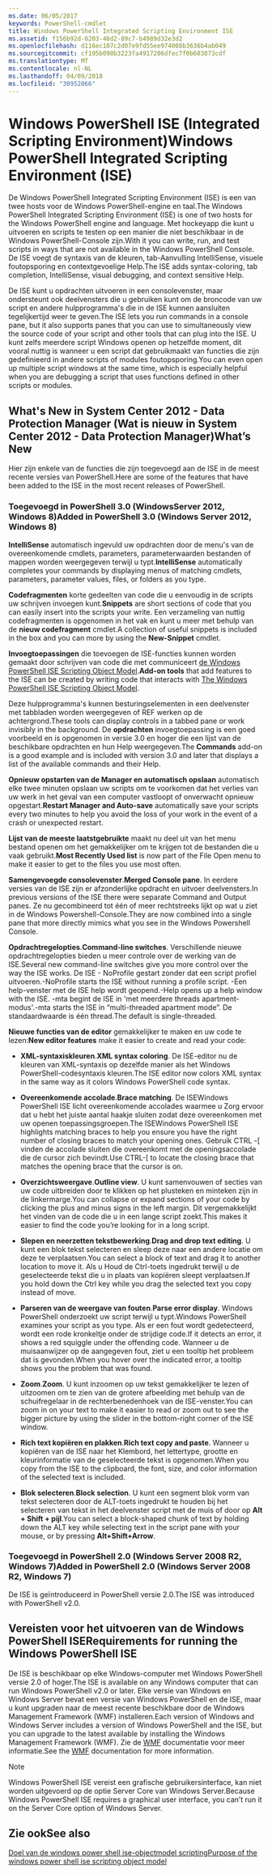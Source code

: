 ```yaml
---
ms.date: 06/05/2017
keywords: PowerShell-cmdlet
title: Windows PowerShell Integrated Scripting Environment ISE
ms.assetid: f156b92d-0203-46d2-89c7-b4989d32e3d2
ms.openlocfilehash: d116ec107c2d07e9fd55ee974008b3636b4ab049
ms.sourcegitcommit: cf195b090b3223fa4917206dfec7f0b603873cdf
ms.translationtype: MT
ms.contentlocale: nl-NL
ms.lasthandoff: 04/09/2018
ms.locfileid: "30952066"
---
```

# <a name="windows-powershell-integrated-scripting-environment-ise"></a><span data-ttu-id="1f311-103">Windows PowerShell ISE (Integrated Scripting Environment)</span><span class="sxs-lookup"><span data-stu-id="1f311-103">Windows PowerShell Integrated Scripting Environment (ISE)</span></span>

<span data-ttu-id="1f311-104">De Windows PowerShell Integrated Scripting Environment (ISE) is een van twee hosts voor de Windows PowerShell-engine en taal.</span><span class="sxs-lookup"><span data-stu-id="1f311-104">The Windows PowerShell Integrated Scripting Environment (ISE) is one of two hosts for the Windows PowerShell engine and language.</span></span> <span data-ttu-id="1f311-105">Met hockeyapp die kunt u uitvoeren en scripts te testen op een manier die niet beschikbaar in de Windows PowerShell-Console zijn.</span><span class="sxs-lookup"><span data-stu-id="1f311-105">With it you can write, run, and test scripts in ways that are not available in the Windows PowerShell Console.</span></span> <span data-ttu-id="1f311-106">De ISE voegt de syntaxis van de kleuren, tab-Aanvulling IntelliSense, visuele foutopsporing en contextgevoelige Help.</span><span class="sxs-lookup"><span data-stu-id="1f311-106">The ISE adds syntax-coloring, tab completion, IntelliSense, visual debugging, and context sensitive Help.</span></span>

<span data-ttu-id="1f311-107">De ISE kunt u opdrachten uitvoeren in een consolevenster, maar ondersteunt ook deelvensters die u gebruiken kunt om de broncode van uw script en andere hulpprogramma's die in de ISE kunnen aansluiten tegelijkertijd weer te geven.</span><span class="sxs-lookup"><span data-stu-id="1f311-107">The ISE lets you run commands in a console pane, but it also supports panes that you can use to simultaneously view the source code of your script and other tools that can plug into the ISE.</span></span> <span data-ttu-id="1f311-108">U kunt zelfs meerdere script Windows openen op hetzelfde moment, dit vooral nuttig is wanneer u een script dat gebruikmaakt van functies die zijn gedefinieerd in andere scripts of modules foutopsporing.</span><span class="sxs-lookup"><span data-stu-id="1f311-108">You can even open up multiple script windows at the same time, which is especially helpful when you are debugging a script that uses functions defined in other scripts or modules.</span></span>

## <a name="whats-new"></a><span data-ttu-id="1f311-109">What's New in System Center 2012 - Data Protection Manager (Wat is nieuw in System Center 2012 - Data Protection Manager)</span><span class="sxs-lookup"><span data-stu-id="1f311-109">What’s New</span></span>

<span data-ttu-id="1f311-110">Hier zijn enkele van de functies die zijn toegevoegd aan de ISE in de meest recente versies van PowerShell.</span><span class="sxs-lookup"><span data-stu-id="1f311-110">Here are some of the features that have been added to the ISE in the most recent releases of PowerShell.</span></span>

### <a name="added-in-powershell-30-windows-server-2012-windows-8"></a><span data-ttu-id="1f311-111">Toegevoegd in PowerShell 3.0 (WindowsServer 2012, Windows 8)</span><span class="sxs-lookup"><span data-stu-id="1f311-111">Added in PowerShell 3.0 (Windows Server 2012, Windows 8)</span></span>

<span data-ttu-id="1f311-112">**IntelliSense** automatisch ingevuld uw opdrachten door de menu's van de overeenkomende cmdlets, parameters, parameterwaarden bestanden of mappen worden weergegeven terwijl u typt.</span><span class="sxs-lookup"><span data-stu-id="1f311-112">**IntelliSense** automatically completes your commands by displaying menus of matching cmdlets, parameters, parameter values, files, or folders as you type.</span></span>

<span data-ttu-id="1f311-113">**Codefragmenten** korte gedeelten van code die u eenvoudig in de scripts uw schrijven invoegen kunt.</span><span class="sxs-lookup"><span data-stu-id="1f311-113">**Snippets** are short sections of code that you can easily insert into the scripts your write.</span></span> <span data-ttu-id="1f311-114">Een verzameling van nuttig codefragmenten is opgenomen in het vak en kunt u meer met behulp van de **nieuw codefragment** cmdlet.</span><span class="sxs-lookup"><span data-stu-id="1f311-114">A collection of useful snippets is included in the box and you can more by using the **New-Snippet** cmdlet.</span></span>

<span data-ttu-id="1f311-115">**Invoegtoepassingen** die toevoegen de ISE-functies kunnen worden gemaakt door schrijven van code die met communiceert [de Windows PowerShell ISE Scripting Object Model](../../core-powershell/ise/The-ISE-Object-Model-Hierarchy.md).</span><span class="sxs-lookup"><span data-stu-id="1f311-115">**Add-on tools** that add features to the ISE can be created by writing code that interacts with [The Windows PowerShell ISE Scripting Object Model](../../core-powershell/ise/The-ISE-Object-Model-Hierarchy.md).</span></span>

<span data-ttu-id="1f311-116">Deze hulpprogramma's kunnen besturingselementen in een deelvenster met tabbladen worden weergegeven of REF werken op de achtergrond.</span><span class="sxs-lookup"><span data-stu-id="1f311-116">These tools can display controls in a tabbed pane or work invisibly in the background.</span></span> <span data-ttu-id="1f311-117">De **opdrachten** invoegtoepassing is een goed voorbeeld en is opgenomen in versie 3.0 en hoger die een lijst van de beschikbare opdrachten en hun Help weergegeven.</span><span class="sxs-lookup"><span data-stu-id="1f311-117">The **Commands** add-on is a good example and is included with version 3.0 and later that displays a list of the available commands and their Help.</span></span>

<span data-ttu-id="1f311-118">**Opnieuw opstarten van de Manager en automatisch opslaan** automatisch elke twee minuten opslaan uw scripts om te voorkomen dat het verlies van uw werk in het geval van een computer vastloopt of onverwacht opnieuw opgestart.</span><span class="sxs-lookup"><span data-stu-id="1f311-118">**Restart Manager and Auto-save** automatically save your scripts every two minutes to help you avoid the loss of your work in the event of a crash or unexpected restart.</span></span>

<span data-ttu-id="1f311-119">**Lijst van de meeste laatstgebruikte** maakt nu deel uit van het menu bestand openen om het gemakkelijker om te krijgen tot de bestanden die u vaak gebruikt.</span><span class="sxs-lookup"><span data-stu-id="1f311-119">**Most Recently Used list** is now part of the File Open menu to make it easier to get to the files you use most often.</span></span>

<span data-ttu-id="1f311-120">**Samengevoegde consolevenster**.</span><span class="sxs-lookup"><span data-stu-id="1f311-120">**Merged Console pane**.</span></span> <span data-ttu-id="1f311-121">In eerdere versies van de ISE zijn er afzonderlijke opdracht en uitvoer deelvensters.</span><span class="sxs-lookup"><span data-stu-id="1f311-121">In previous versions of the ISE there were separate Command and Output panes.</span></span> <span data-ttu-id="1f311-122">Ze nu gecombineerd tot één of meer rechtstreeks lijkt op wat u ziet in de Windows Powershell-Console.</span><span class="sxs-lookup"><span data-stu-id="1f311-122">They are now combined into a single pane that more directly mimics what you see in the Windows Powershell Console.</span></span>

<span data-ttu-id="1f311-123">**Opdrachtregelopties**.</span><span class="sxs-lookup"><span data-stu-id="1f311-123">**Command-line switches**.</span></span> <span data-ttu-id="1f311-124">Verschillende nieuwe opdrachtregelopties bieden u meer controle over de werking van de ISE.</span><span class="sxs-lookup"><span data-stu-id="1f311-124">Several new command-line switches give you more control over the way the ISE works.</span></span> <span data-ttu-id="1f311-125">De ISE - NoProfile gestart zonder dat een script profiel uitvoeren.</span><span class="sxs-lookup"><span data-stu-id="1f311-125">-NoProfile starts the ISE without running a profile script.</span></span> <span data-ttu-id="1f311-126">-Een help-venster met de ISE help wordt geopend.</span><span class="sxs-lookup"><span data-stu-id="1f311-126">-Help opens up a help window with the ISE.</span></span> <span data-ttu-id="1f311-127">-mta begint de ISE in 'met meerdere threads apartment-modus'.</span><span class="sxs-lookup"><span data-stu-id="1f311-127">-mta starts the ISE in “multi-threaded apartment mode”.</span></span> <span data-ttu-id="1f311-128">De standaardwaarde is één thread.</span><span class="sxs-lookup"><span data-stu-id="1f311-128">The default is single-threaded.</span></span>

<span data-ttu-id="1f311-129">**Nieuwe functies van de editor** gemakkelijker te maken en uw code te lezen:</span><span class="sxs-lookup"><span data-stu-id="1f311-129">**New editor features** make it easier to create and read your code:</span></span>

- <span data-ttu-id="1f311-130">**XML-syntaxiskleuren**.</span><span class="sxs-lookup"><span data-stu-id="1f311-130">**XML syntax coloring**.</span></span> <span data-ttu-id="1f311-131">De ISE-editor nu de kleuren van XML-syntaxis op dezelfde manier als het Windows PowerShell-codesyntaxis kleuren.</span><span class="sxs-lookup"><span data-stu-id="1f311-131">The ISE editor now colors XML syntax in the same way as it colors Windows PowerShell code syntax.</span></span>

- <span data-ttu-id="1f311-132">**Overeenkomende accolade**.</span><span class="sxs-lookup"><span data-stu-id="1f311-132">**Brace matching**.</span></span> <span data-ttu-id="1f311-133">De ISEWindows PowerShell ISE licht overeenkomende accolades waarmee u Zorg ervoor dat u hebt het juiste aantal haakje sluiten zodat deze overeenkomen met uw openen toepassingsgroepen.</span><span class="sxs-lookup"><span data-stu-id="1f311-133">The ISEWindows PowerShell ISE highlights matching braces to help you ensure you have the right number of closing braces to match your opening ones.</span></span> <span data-ttu-id="1f311-134">Gebruik CTRL -\[ vinden de accolade sluiten die overeenkomt met de openingsaccolade die de cursor zich bevindt.</span><span class="sxs-lookup"><span data-stu-id="1f311-134">Use CTRL-\[ to locate the closing brace that matches the opening brace that the cursor is on.</span></span>

- <span data-ttu-id="1f311-135">**Overzichtsweergave**.</span><span class="sxs-lookup"><span data-stu-id="1f311-135">**Outline view**.</span></span> <span data-ttu-id="1f311-136">U kunt samenvouwen of secties van uw code uitbreiden door te klikken op het plusteken en minteken zijn in de linkermarge.</span><span class="sxs-lookup"><span data-stu-id="1f311-136">You can collapse or expand sections of your code by clicking the plus and minus signs in the left margin.</span></span> <span data-ttu-id="1f311-137">Dit vergemakkelijkt het vinden van de code die u in een lange script zoekt.</span><span class="sxs-lookup"><span data-stu-id="1f311-137">This makes it easier to find the code you’re looking for in a long script.</span></span>

- <span data-ttu-id="1f311-138">**Slepen en neerzetten tekstbewerking**.</span><span class="sxs-lookup"><span data-stu-id="1f311-138">**Drag and drop text editing**.</span></span> <span data-ttu-id="1f311-139">U kunt een blok tekst selecteren en sleep deze naar een andere locatie om deze te verplaatsen.</span><span class="sxs-lookup"><span data-stu-id="1f311-139">You can select a block of text and drag it to another location to move it.</span></span> <span data-ttu-id="1f311-140">Als u Houd de Ctrl-toets ingedrukt terwijl u de geselecteerde tekst die u in plaats van kopiëren sleept verplaatsen.</span><span class="sxs-lookup"><span data-stu-id="1f311-140">If you hold down the Ctrl key while you drag the selected text you copy instead of move.</span></span>

- <span data-ttu-id="1f311-141">**Parseren van de weergave van fouten**.</span><span class="sxs-lookup"><span data-stu-id="1f311-141">**Parse error display**.</span></span> <span data-ttu-id="1f311-142">Windows PowerShell onderzoekt uw script terwijl u typt.</span><span class="sxs-lookup"><span data-stu-id="1f311-142">Windows PowerShell examines your script as you type.</span></span> <span data-ttu-id="1f311-143">Als er een fout wordt gedetecteerd, wordt een rode kronkeltje onder de strijdige code.</span><span class="sxs-lookup"><span data-stu-id="1f311-143">If it detects an error, it shows a red squiggle under the offending code.</span></span> <span data-ttu-id="1f311-144">Wanneer u de muisaanwijzer op de aangegeven fout, ziet u een tooltip het probleem dat is gevonden.</span><span class="sxs-lookup"><span data-stu-id="1f311-144">When you hover over the indicated error, a tooltip shows you the problem that was found.</span></span>

- <span data-ttu-id="1f311-145">**Zoom**.</span><span class="sxs-lookup"><span data-stu-id="1f311-145">**Zoom**.</span></span> <span data-ttu-id="1f311-146">U kunt inzoomen op uw tekst gemakkelijker te lezen of uitzoomen om te zien van de grotere afbeelding met behulp van de schuifregelaar in de rechterbenedenhoek van de ISE-venster.</span><span class="sxs-lookup"><span data-stu-id="1f311-146">You can zoom in on your text to make it easier to read or zoom out to see the bigger picture by using the slider in the bottom-right corner of the ISE window.</span></span>

- <span data-ttu-id="1f311-147">**Rich text kopiëren en plakken**.</span><span class="sxs-lookup"><span data-stu-id="1f311-147">**Rich text copy and paste**.</span></span> <span data-ttu-id="1f311-148">Wanneer u kopiëren van de ISE naar het Klembord, het lettertype, grootte en kleurinformatie van de geselecteerde tekst is opgenomen.</span><span class="sxs-lookup"><span data-stu-id="1f311-148">When you copy from the ISE to the clipboard, the font, size, and color information of the selected text is included.</span></span>

- <span data-ttu-id="1f311-149">**Blok selecteren**.</span><span class="sxs-lookup"><span data-stu-id="1f311-149">**Block selection**.</span></span> <span data-ttu-id="1f311-150">U kunt een segment blok vorm van tekst selecteren door de ALT-toets ingedrukt te houden bij het selecteren van tekst in het deelvenster script met de muis of door op **Alt + Shift + pijl**.</span><span class="sxs-lookup"><span data-stu-id="1f311-150">You can select a block-shaped chunk of text by holding down the ALT key while selecting text in the script pane with your mouse, or by pressing **Alt+Shift+Arrow**.</span></span>

### <a name="added-in-powershell-20-windows-server-2008-r2-windows-7"></a><span data-ttu-id="1f311-151">Toegevoegd in PowerShell 2.0 (Windows Server 2008 R2, Windows 7)</span><span class="sxs-lookup"><span data-stu-id="1f311-151">Added in PowerShell 2.0 (Windows Server 2008 R2, Windows 7)</span></span>

<span data-ttu-id="1f311-152">De ISE is geïntroduceerd in PowerShell versie 2.0.</span><span class="sxs-lookup"><span data-stu-id="1f311-152">The ISE was introduced with PowerShell v2.0.</span></span>

## <a name="requirements-for-running-the-windows-powershell-ise"></a><span data-ttu-id="1f311-153">Vereisten voor het uitvoeren van de Windows PowerShell ISE</span><span class="sxs-lookup"><span data-stu-id="1f311-153">Requirements for running the Windows PowerShell ISE</span></span>

<span data-ttu-id="1f311-154">De ISE is beschikbaar op elke Windows-computer met Windows PowerShell versie 2.0 of hoger.</span><span class="sxs-lookup"><span data-stu-id="1f311-154">The ISE is available on any Windows computer that can run Windows PowerShell v2.0 or later.</span></span> <span data-ttu-id="1f311-155">Elke versie van Windows en Windows Server bevat een versie van Windows PowerShell en de ISE, maar u kunt upgraden naar de meest recente beschikbare door de Windows Management Framework (WMF) installeren.</span><span class="sxs-lookup"><span data-stu-id="1f311-155">Each version of Windows and Windows Server includes a version of Windows PowerShell and the ISE, but you can upgrade to the latest available by installing the Windows Management Framework (WMF).</span></span> <span data-ttu-id="1f311-156">Zie de [WMF](/powershell/wmf/readme) documentatie voor meer informatie.</span><span class="sxs-lookup"><span data-stu-id="1f311-156">See the [WMF](/powershell/wmf/readme) documentation for more information.</span></span>

> [!NOTE]
> <span data-ttu-id="1f311-157">Windows PowerShell ISE vereist een grafische gebruikersinterface, kan niet worden uitgevoerd op de optie Server Core van Windows Server.</span><span class="sxs-lookup"><span data-stu-id="1f311-157">Because Windows PowerShell ISE requires a graphical user interface, you can’t run it on the Server Core option of Windows Server.</span></span>

## <a name="see-also"></a><span data-ttu-id="1f311-158">Zie ook</span><span class="sxs-lookup"><span data-stu-id="1f311-158">See also</span></span>

[<span data-ttu-id="1f311-159">Doel van de windows power shell ise-objectmodel scripting</span><span class="sxs-lookup"><span data-stu-id="1f311-159">Purpose of the windows power shell ise scripting object model</span></span>](../../core-powershell/ise/Purpose-of-the-Windows-PowerShell-ISE-Scripting-Object-Model.md)